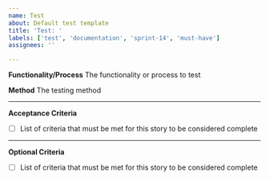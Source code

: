 ```yaml
---
name: Test
about: Default test template
title: 'Test: '
labels: ['test', 'documentation', 'sprint-14', 'must-have']
assignees: ''

---
```


**Functionality/Process**
The functionality or process to test

**Method**
The testing method

---
**Acceptance Criteria**

- [ ] List of criteria that must be met for this story to be considered complete

---
**Optional Criteria**

- [ ] List of criteria that must be met for this story to be considered complete
